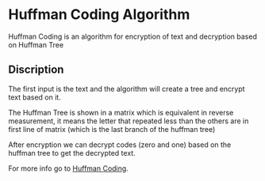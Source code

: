 # Huffman Coding Algorithm

Huffman Coding is an algorithm for encryption of text and decryption based on Huffman Tree

## Discription

The first input is the text and the algorithm will create a tree and encrypt text based on it.

The Huffman Tree is shown in a matrix which is equivalent in reverse measurement, it means the letter that repeated less than the others are in first line of matrix (which is the last branch of the huffman tree)

After encryption we can decrypt codes (zero and one) based on the huffman tree to get the decrypted text.

For more info go to [Huffman Coding](https://en.wikipedia.org/wiki/Huffman_coding).
